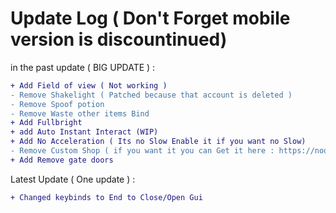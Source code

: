 # Update Log ( Don't Forget mobile version is discountinued)
in the past update ( BIG UPDATE ) : 
```diff
+ Add Field of view ( Not working )
- Remove Shakelight ( Patched because that account is deleted )
- Remove Spoof potion
- Remove Waste other items Bind
+ Add Fullbright
+ add Auto Instant Interact (WIP)
+ Add No Acceleration ( Its no Slow Enable it if you want no Slow)
- Remove Custom Shop ( if you want it you can Get it here : https://noobnot.gitbook.io/noobnot-site/script/custom-shop-doors )
+ Add Remove gate doors
```
Latest Update ( One update ) :
```diff
+ Changed keybinds to End to Close/Open Gui
```
